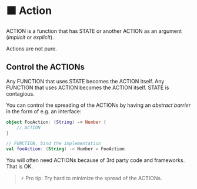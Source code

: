 # 🟧 Action

ACTION is a function that has STATE or another ACTION as an argument (_implicit_ or _explicit_).

Actions are not pure.

## Control the ACTIONs

Any FUNCTION that uses STATE becomes the ACTION itself. Any FUNCTION that uses ACTION becomes the ACTION itself. STATE is contagious.

You can control the spreading of the ACTIONs by having an _abstract barrier_ in the form of e.g. an interface:

```kotlin
object FooAction: (String) -> Number {
	// ACTION
}

// FUNCTION, bind the implementation
val fooAction: (String) -> Number = FooAction
```

You will often need ACTIONs because of 3rd party code and frameworks. That is OK.   

> ⚡️ Pro tip: Try hard to minimize the spread of the ACTIONs.
